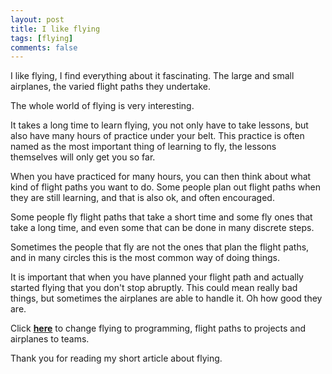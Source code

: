 ```yaml
---
layout: post
title: I like flying
tags: [flying]
comments: false
---
```


I like <span class="replace-flying">flying</span>, I find everything about it fascinating. The large and small <span class="replace-airplanes">airplanes</span>, the varied <span class="replace-flight-paths">flight paths</span> they undertake.

The whole world of <span class="replace-flying">flying</span> is very interesting.

It takes a long time to learn <span class="replace-flying">flying</span>, you not only have to take lessons, but also have many hours of practice under your belt. This practice is often named as the most important thing of learning to <span class="replace-fly">fly</span>, the lessons themselves will only get you so far.

When you have practiced for many hours, you can then think about what kind of <span class="replace-flight-paths">flight paths</span> you want to do. Some people plan out <span class="replace-flight-paths">flight paths</span> when they are still learning, and that is also ok, and often encouraged.

Some people <span class="replace-fly">fly</span> <span class="replace-flight-paths">flight paths</span> that take a short time and some <span class="replace-fly">fly</span> ones that take a long time, and even some that can be done in many discrete steps.

Sometimes the people that <span class="replace-fly">fly</span> are not the ones that plan the <span class="replace-flight-paths">flight paths</span>, and in many circles this is the most common way of doing things.

It is important that when you have planned your <span class="replace-flight-path">flight path</span> and actually started <span class="replace-flying">flying</span> that you don't stop abruptly. This could mean really bad things, but sometimes the <span class="replace-airplanes">airplanes</span> are able to handle it. Oh how good they are.

Click <a id="myLink" href="#" onclick="AirplaneConvert();"><b>here</b></a> to change flying to programming, flight paths to projects and airplanes to teams.

Thank you for reading my short article about <span class="replace-flying">flying</span>.